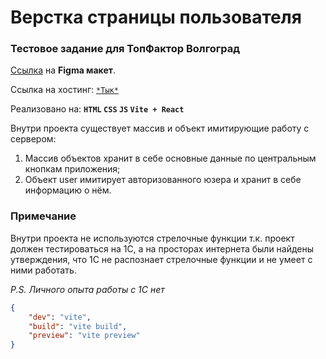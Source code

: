 # Верстка страницы пользователя
### Тестовое задание для ТопФактор Волгоград
[Ссылка](https://www.figma.com/file/7XxjKkBbTKEGiiynIsIKYS/%D0%97%D0%B0%D0%B4%D0%B0%D1%87%D0%B0-%D0%B2%D0%B5%D0%B1?node-id=0%3A1&t=XucbtIYAQEts3nZC-0) на **Figma макет**.

Ссылка на хостинг: [``*Тык*``](https://vlg-test-layout.onrender.com/)

Реализовано на: **``HTML`` ``CSS`` ``JS`` ``Vite + React``**

Внутри проекта существует массив и объект имитирующие работу с сервером:

1. Массив объектов хранит в себе основные данные по центральным кнопкам приложения;
2. Объект user имитирует авторизованного юзера и хранит в себе информацию о нём.

### Примечание
Внутри проекта не используются стрелочные функции т.к. проект должен тестироваться на 1С, 
а на просторах интернета были найдены утверждения, что 1С не распознает стрелочные функции и не умеет с ними работать.

*P.S.*
*Личного опыта работы с 1С нет*

```json
{
    "dev": "vite",
    "build": "vite build",
    "preview": "vite preview"
}
```